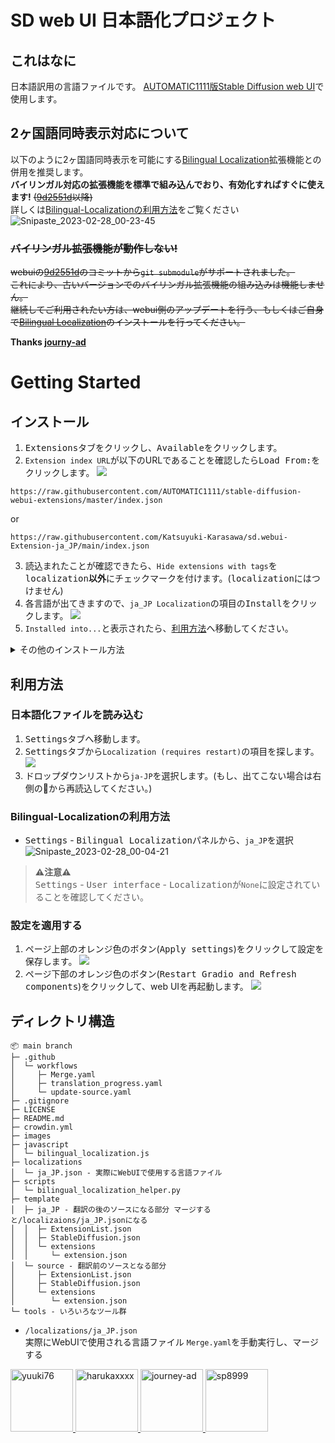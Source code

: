 # SD web UI 日本語化プロジェクト

## これはなに
日本語訳用の言語ファイルです。 [AUTOMATIC1111版Stable Diffusion web UI](https://github.com/AUTOMATIC1111/stable-diffusion-webui)で使用します。

## 2ヶ国語同時表示対応について
以下のように2ヶ国語同時表示を可能にする[Bilingual Localization](https://github.com/journey-ad/sd-webui-bilingual-localization)拡張機能との併用を推奨します。    
**バイリンガル対応の拡張機能を標準で組み込んでおり、有効化すればすぐに使えます!** ~~([9d2551d](https://github.com/AUTOMATIC1111/stable-diffusion-webui/commit/9d2551d593a683d3bd3344cf708df85648210e1c)以降)~~  
詳しくは[Bilingual-Localizationの利用方法](#Bilingual-Localizationの利用方法)をご覧ください  
![Snipaste_2023-02-28_00-23-45](https://user-images.githubusercontent.com/16256221/221622328-a4e46b1c-f202-4a41-9a56-3df96c823f42.png)
### ~~バイリンガル拡張機能が動作しない!~~  
~~webuiの[9d2551d](https://github.com/AUTOMATIC1111/stable-diffusion-webui/commit/9d2551d593a683d3bd3344cf708df85648210e1c)のコミットから`git submodule`がサポートされました。  
これにより、古いバージョンでのバイリンガル拡張機能の組み込みは機能しません。  
継続してご利用されたい方は、webui側のアップデートを行う、もしくはご自身で[Bilingual Localization](https://github.com/journey-ad/sd-webui-bilingual-localization)のインストールを行ってください。~~

**Thanks [journy-ad](https://github.com/journey-ad)**

# Getting Started
## インストール
1. <kbd>Extensions</kbd>タブをクリックし、<kbd>Available</kbd>をクリックします。
2. `Extension index URL`が以下のURLであることを確認したら<kbd>Load From:</kbd>をクリックします。
![](./images/official-extensions-list1.avif)
```
https://raw.githubusercontent.com/AUTOMATIC1111/stable-diffusion-webui-extensions/master/index.json
```
or
```
https://raw.githubusercontent.com/Katsuyuki-Karasawa/sd.webui-Extension-ja_JP/main/index.json
```

3. 読込まれたことが確認できたら、`Hide extensions with tags`を<kbd>localization</kbd>**以外**にチェックマークを付けます。(<kbd>localization</kbd>にはつけません)
4. 各言語が出てきますので、`ja_JP Localization`の項目の<kbd>Install</kbd>をクリックします。
![](./images/official-extensions-list2.avif)
5. `Installed into...`と表示されたら、[利用方法](#利用方法)へ移動してください。

<details>
<summary>その他のインストール方法</summary>

## 拡張機能のリポジトリのURLからインストール
1. <kbd>Extensions</kbd>タブをクリックし、`URL for extension's git repository`のテキストボックスに以下のURLをペーストします。
```
https://github.com/Katsuyuki-Karasawa/stable-diffusion-webui-localization-ja_JP
```
2. <kbd>Install</kbd>をクリックします。
3. `Installed into...`と表示されたら、[利用方法](#利用方法)へ移動してください。
![](./images/install-from-url.avif)


## 手動でインストール
1. [zipファイル](https://github.com/Katsuyuki-Karasawa/stable-diffusion-webui-localization-ja_JP/archive/refs/heads/main.zip)をダウンロードします。
2. ダウンロードしたzipを`stable-diffusion-webui`以下の`extensions`に移動させます。
![](./images/local-install-dir.avif)
3. zipファイルを右クリックして、**すべて展開**します。
4. 展開されたことが確認できたら、[利用方法](#利用方法)へ移動してください。

## 日本語化ファイルを直接読み込む(非推奨)
**この手順はWeb UIからのアップデートができません。**  
**また、この手順はアップデートにて廃止される可能性があるためご注意ください。**  
1. [jsonファイル](https://raw.githubusercontent.com/Katsuyuki-Karasawa/stable-diffusion-webui-localization-ja_JP/main/localizations/ja_JP.json)にアクセスする。
2. 右クリックから`名前を付けて保存...`、もしくは`Ctrl+S`で保存します。  
![](./images/save-json.avif)
3. 保存先は`stable-diffusion-webui`以下の`localizations`です。  
![](./images/local-json-dir.avif)
4. 保存されたことを確認したら、[利用方法](#利用方法)へ移動してください。  
</details>

## 利用方法
### 日本語化ファイルを読み込む
1. <kbd>Settings</kbd>タブへ移動します。
2. <kbd>Settings</kbd>タブから`Localization (requires restart)`の項目を探します。
![](./images/localozation-section.avif)
3. ドロップダウンリストから`ja-JP`を選択します。(もし、出てこない場合は右側の🔄から再読込してください。)

### Bilingual-Localizationの利用方法
- <kbd>Settings</kbd> - <kbd>Bilingual Localization</kbd>パネルから、`ja_JP`を選択
![Snipaste_2023-02-28_00-04-21](https://user-images.githubusercontent.com/16256221/221625729-73519629-8c1f-4eb5-99db-a1d3f4b58a87.png)

> **⚠️注意⚠️**  
<kbd>Settings</kbd> - <kbd>User interface</kbd> - <kbd>Localization</kbd>が`None`に設定されていることを確認してください。

### 設定を適用する
1. ページ上部のオレンジ色のボタン(<kbd>Apply settings</kbd>)をクリックして設定を保存します。
![](https://user-images.githubusercontent.com/60730393/202901412-26765c04-e69c-4beb-a56b-9e310ed273ca.png)
2. ページ下部のオレンジ色のボタン(<kbd>Restart Gradio and Refresh components</kbd>)をクリックして、web UIを再起動します。
![](https://user-images.githubusercontent.com/60730393/202901401-de7d34e9-67c6-4f39-8f5f-b0c0c7a58b54.png)

## ディレクトリ構造 
```
📦 main branch
├─ .github
│  └─ workflows
│     ├─ Merge.yaml
│     ├─ translation_progress.yaml
│     └─ update-source.yaml
├─ .gitignore
├─ LICENSE
├─ README.md
├─ crowdin.yml
├─ images
├─ javascript
│  └─ bilingual_localization.js
├─ localizations
│  └─ ja_JP.json - 実際にWebUIで使用する言語ファイル
├─ scripts
│  └─ bilingual_localization_helper.py
├─ template
│  ├─ ja_JP - 翻訳の後のソースになる部分 マージすると/localizaions/ja_JP.jsonになる
│  │  ├─ ExtensionList.json
│  │  ├─ StableDiffusion.json
│  │  └─ extensions
│  │     └─ extension.json
│  └─ source - 翻訳前のソースとなる部分
│     ├─ ExtensionList.json
│     ├─ StableDiffusion.json
│     └─ extensions
│        └─ extension.json
└─ tools - いろいろなツール群
```
 - `/localizations/ja_JP.json`  
 実際にWebUIで使用される言語ファイル
 `Merge.yaml`を手動実行し、マージする  

<a href=https://github.com/yuuki76/webui-localization-ja_JP><img src="https://github.com/yuuki76.png" alt="yuuki76" style="display: inline-block; width: 100px; height: 100px;">
<a href=https://github.com/harukaxxxx/stable-diffusion-webui-localization-source><img src="https://github.com/harukaxxxx.png" alt="harukaxxxx" style="display: inline-block; width: 100px; height: 100px;">
<a href=https://github.com/journey-ad/sd-webui-bilingual-localization><img src="https://github.com/journey-ad.png" alt="journey-ad" style="display: inline-block; width: 100px; height: 100px;">
<a href=https://sp8999.com/stable-diffusion/2023/03/20/870/><img src="https://pbs.twimg.com/profile_images/1611351286477377538/86YeQooS.jpg" alt="sp8999" style="display: inline-block; width: 100px; height: 100px;">
